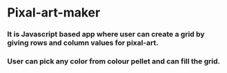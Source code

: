# Pixal-art-maker
### It is Javascript based app where user can create a grid by giving rows and column values for pixal-art.
### User can pick any color from colour pellet and can fill the grid.
